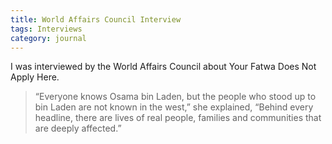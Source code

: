 ```yaml
---
title: World Affairs Council Interview
tags: Interviews
category: journal
---
```

I was interviewed by the World Affairs Council about Your Fatwa Does Not Apply Here.

> “Everyone knows Osama bin Laden, but the people who stood up to bin Laden are not known in the west,” she explained, “Behind every headline, there are lives of real people, families and communities that are deeply affected.”

<!-- Link to a notice on their blog: [World Affairs Council](http://blog.worldaffairs.org/2013/09/your-fatwa-does-not-apply-here/) -->